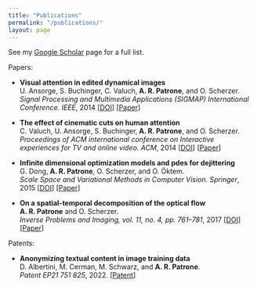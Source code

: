 ```yaml
---
title: "Publications"
permalink: "/publications/"
layout: page
---
```


See my <a href="https://scholar.google.at/citations?hl=en&user=TE0GJuMAAAAJ" target="_blank">Google Scholar</a> page for a full list.

Papers:

* <strong>Visual attention in edited dynamical images</strong><br/>
    U. Ansorge, S. Buchinger, C. Valuch,<strong> A. R. Patrone</strong>, and O. Scherzer.<br/>
    <em>Signal Processing and Multimedia Applications (SIGMAP) International Conference. IEEE</em>, 2014
    [<a href="https://doi.org/10.5220/0005101901980205" target="_blank">DOI</a>] [<a href="https://www.researchgate.net/profile/Aniello-Patrone-2/publication/285516152_Visual_Attention_in_Edited_Dynamical_Images/links/56af5e1308aec781b280c7d7/Visual-Attention-in-Edited-Dynamical-Images.pdf" target="_blank">Paper</a>] 

* <strong>The effect of cinematic cuts on human attention</strong><br/>
    C. Valuch, U. Ansorge, S. Buchinger,<strong> A. R. Patrone</strong>, and O. Scherzer.<br/>
    <em>Proceedings of ACM international conference on Interactive experiences for TV and online video. ACM</em>, 2014
    [<a href="https://doi.org/10.1145/2602299.2602307" target="_blank">DOI</a>] [<a href="https://dl.acm.org/doi/pdf/10.1145/2602299.2602307?casa_token=9RNeo2sQua8AAAAA:DGp46S_ohe2CzNbrrI_uRetXGWtvMs3KQm4Caw3cfVtamW0F0rp3RyYJlsBrNeM2AIIr1d_oflHiLQQ" target="_blank">Paper</a>] 

* <strong>Infinite dimensional optimization models and pdes for dejittering</strong><br/>
    G. Dong,<strong> A. R. Patrone</strong>, O. Scherzer, and O. Öktem.<br/>
    <em>Scale Space and Variational Methods in Computer Vision. Springer</em>, 2015
    [<a href="https://doi.org/10.1007/978-3-319-18461-6_54" target="_blank">DOI</a>] [<a href="https://www.researchgate.net/profile/Aniello-Patrone-2/publication/281435344_Infinite_Dimensional_Optimization_Models_and_PDEs_for_Dejittering/links/565f258908aefe619b285050/Infinite-Dimensional-Optimization-Models-and-PDEs-for-Dejittering.pdf" target="_blank">Paper</a>] 


* <strong>On a spatial-temporal decomposition of the optical flow</strong><br/>
    <strong> A. R. Patrone</strong> and O. Scherzer.<br/>
    <em>Inverse Problems and Imaging, vol. 11, no. 4, pp. 761–781</em>, 2017
    [<a href="https://doi.org/10.3934/ipi.2017036" target="_blank">DOI</a>] [<a href="https://arxiv.org/pdf/1505.03505.pdf" target="_blank">Paper</a>] 

Patents: 

* <strong> Anonymizing textual content in image training data</strong><br/>
    D. Albertini, M. Cerman, M. Schwarz, and <strong>A. R. Patrone</strong>.<br/>
    <em>Patent EP21 751 825</em>, 2022.
    [<a href="https://worldwide.espacenet.com/publicationDetails/biblio?CC=EP&NR=3955150A1&KC=A1&FT=D" target="_blank">Patent</a>]